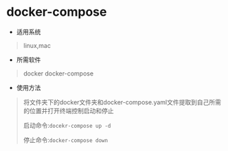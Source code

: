 # docker-compose

- 适用系统

> linux,mac

- 所需软件

> docker	docker-compose

- 使用方法

> 将文件夹下的docker文件夹和docker-compose.yaml文件提取到自己所需的位置并打开终端控制启动和停止
>
> 启动命令:`docekr-compose up -d`
>
> 停止命令:`docker-compose down`


